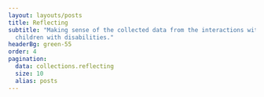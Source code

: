 ```yaml
---
layout: layouts/posts
title: Reflecting
subtitle: "Making sense of the collected data from the interactions with
  children with disabilities."
headerBg: green-55
order: 4
pagination:
  data: collections.reflecting
  size: 10
  alias: posts
---
```

